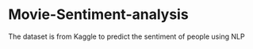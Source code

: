 # Movie-Sentiment-analysis

The dataset is from Kaggle to predict the sentiment of people using NLP
